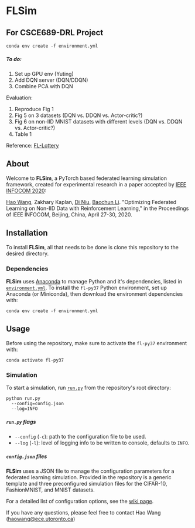 # FLSim

## For CSCE689-DRL Project

```shell
conda env create -f environment.yml
```

##### To do:
1. Set up GPU env (Yuting)
2. Add DQN server (DQN/DDQN)
3. Combine PCA with DQN

Evaluation:
1. Reproduce Fig 1
2. Fig 5 on 3 datasets (DQN vs. DDQN vs. Actor-critic?)
3. Fig 6 on non-IID MNIST datasets with different levels (DQN vs. DDQN vs. Actor-critic?)
4. Table 1

Reference: [FL-Lottery](https://github.com/iQua/fl-lottery/tree/360d9c2d54c12e2631ac123a4dd5ac9184d913f0)






## About

Welcome to **FLSim**, a PyTorch based federated learning simulation framework, created for experimental research in a paper accepted by [IEEE INFOCOM 2020](https://infocom2020.ieee-infocom.org):

[Hao Wang](https://www.haow.ca), Zakhary Kaplan, [Di Niu](https://sites.ualberta.ca/~dniu/Homepage/Home.html), [Baochun Li](http://iqua.ece.toronto.edu/bli/index.html). "Optimizing Federated Learning on Non-IID Data with Reinforcement Learning," in the Proceedings of IEEE INFOCOM, Beijing, China, April 27-30, 2020.



## Installation

To install **FLSim**, all that needs to be done is clone this repository to the desired directory.

### Dependencies

**FLSim** uses [Anaconda](https://www.anaconda.com/distribution/) to manage Python and it's dependencies, listed in [`environment.yml`](environment.yml). To install the `fl-py37` Python environment, set up Anaconda (or Miniconda), then download the environment dependencies with:

```shell
conda env create -f environment.yml
```

## Usage

Before using the repository, make sure to activate the `fl-py37` environment with:

```shell
conda activate fl-py37
```

### Simulation

To start a simulation, run [`run.py`](run.py) from the repository's root directory:

```shell
python run.py
  --config=config.json
  --log=INFO
```

##### `run.py` flags

* `--config` (`-c`): path to the configuration file to be used.
* `--log` (`-l`): level of logging info to be written to console, defaults to `INFO`.

##### `config.json` files

**FLSim** uses a JSON file to manage the configuration parameters for a federated learning simulation. Provided in the repository is a generic template and three preconfigured simulation files for the CIFAR-10, FashionMNIST, and MNIST datasets.

For a detailed list of configuration options, see the [wiki page](https://github.com/iQua/flsim/wiki/Configuration).

If you have any questions, please feel free to contact Hao Wang (haowang@ece.utoronto.ca)
